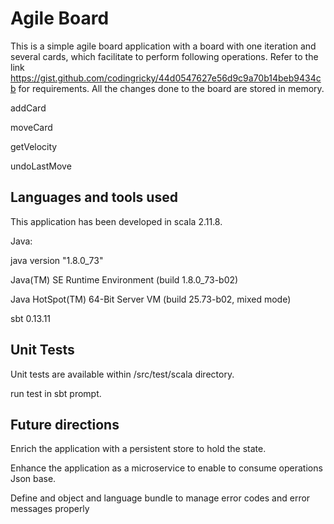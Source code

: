 Agile Board
===========
This is a simple agile board application with a board with one iteration and several cards, which facilitate to perform
following operations. Refer to the link https://gist.github.com/codingricky/44d0547627e56d9c9a70b14beb9434cb for
requirements. All the changes done to the board are stored in memory.

addCard

moveCard

getVelocity

undoLastMove


Languages and tools used
------------------------
This application has been developed in scala 2.11.8.

Java:

java version "1.8.0_73"

Java(TM) SE Runtime Environment (build 1.8.0_73-b02)

Java HotSpot(TM) 64-Bit Server VM (build 25.73-b02, mixed mode)

sbt 0.13.11

Unit Tests
----------
Unit tests are available within /src/test/scala directory.

run test in sbt prompt.

Future directions
-----------------
Enrich the application with a persistent store to hold the state.

Enhance the application as a microservice to enable to consume operations Json base.

Define and object and language bundle to manage error codes and error messages properly
